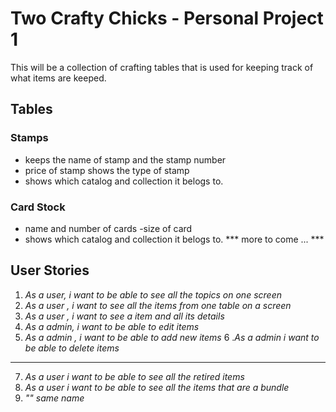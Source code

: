 # Two Crafty Chicks - Personal Project 1

This will be a collection of crafting tables
that is used for keeping track of what items are keeped.

## Tables

### Stamps
 - keeps the name of stamp and the stamp number
 - price of stamp shows the type of stamp
 - shows which catalog and collection it belogs to.

### Card Stock
- name and number of cards
-size of card
- shows which catalog and collection it belogs to.
*** more to come ... ***


## User Stories
1. _As a user, i want to be able to see all the topics on one screen_
2. _As a user , i want to see all the items from one table on a screen_
3. _As a user , i want to see a item and all its details_
4. _As a admin, i want to be able to edit items_
5. _As a admin , i want to be able to add new items_
6 ._As a admin i want to be able to delete items_

___
7. _As a user i want to be able to see all the retired items_
8. _As a user i want to be able to see all the items that are a bundle_
9. _"" same name_
